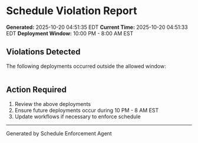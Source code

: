 # Schedule Violation Report

**Generated:** 2025-10-20 04:51:35 EDT
**Current Time:** 2025-10-20 04:51:33 EDT
**Deployment Window:** 10:00 PM - 8:00 AM EST

## Violations Detected

The following deployments occurred outside the allowed window:

```

```

## Action Required

1. Review the above deployments
2. Ensure future deployments occur during 10 PM - 8 AM EST
3. Update workflows if necessary to enforce schedule

---

Generated by Schedule Enforcement Agent

